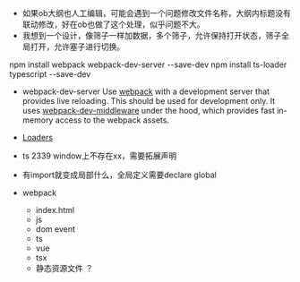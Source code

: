 - 如果ob大纲也人工编辑，可能会遇到一个问题修改文件名称，大纲内标题没有联动修改，好在ob也做了这个处理，似乎问题不大。
- 我想到一个设计，像筛子一样加数据，多个筛子，允许保持打开状态，筛子全局打开，允许塞子进行切换。


npm install webpack webpack-dev-server --save-dev
npm install ts-loader typescript --save-dev

- webpack-dev-server
    Use [webpack](https://webpack.js.org/) with a development server that provides live reloading. This should be used for development only.
    It uses [webpack-dev-middleware](https://github.com/webpack/webpack-dev-middleware) under the hood, which provides fast in-memory access to the webpack assets.

- [Loaders](https://webpack.js.org/loaders/)

- ts 2339 window上不存在xx，需要拓展声明
- 有import就变成局部什么，全局定义需要declare global

- webpack
  - index.html
  - js
  - dom event
  - ts
  - vue
  - tsx
  - 静态资源文件 ？
